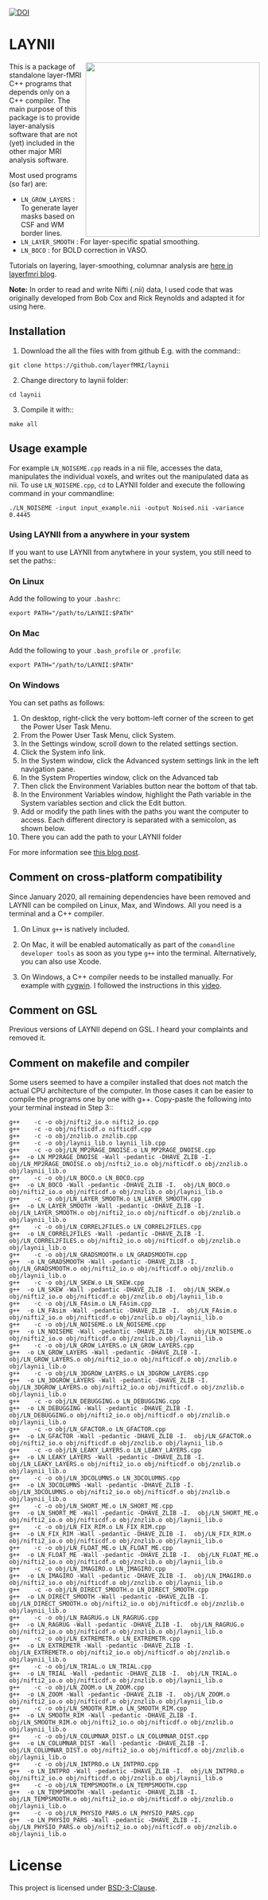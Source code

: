 [![DOI](https://zenodo.org/badge/DOI/10.5281/zenodo.3514298.svg)](https://doi.org/10.5281/zenodo.3514298)

# LAYNII
<img src="https://layerfmri.files.wordpress.com/2018/01/sensory_motor_grid.png" width=350 align="right" />

This is a package of standalone layer-fMRI C++ programs that depends only on a C++ compiler. The main purpose of this package is to provide layer-analysis software that are not (yet) included in the other major MRI analysis software.

Most used programs (so far) are:
- ``LN_GROW_LAYERS`` : To generate layer masks based on CSF and WM border lines.
- ``LN_LAYER_SMOOTH`` : For layer-specific spatial smoothing.
- ``LN_BOCO`` : for BOLD correction in VASO.

Tutorials on layering, layer-smoothing, columnar analysis are [here in layerfmri blog](https://layerfmri.com/category/code/).

**Note:** In order to read and write Nifti (.nii) data, I used code that was originally developed from Bob Cox and Rick Reynolds and adapted it for using here.

## Installation
1. Download the all the files with from github E.g. with the command::
```
git clone https://github.com/layerfMRI/laynii
```

2. Change directory to laynii folder:
```
cd laynii
```

3. Compile it with::
```
make all
```

## Usage example
For example `LN_NOISEME.cpp` reads in a nii file, accesses the data, manipulates the individual voxels, and writes out the manipulated data as nii. To use `LN_NOISEME.cpp`, `cd` to LAYNII folder and execute the following command in your commandline:
```
./LN_NOISEME -input input_example.nii -output Noised.nii -variance 0.4445
```

### Using LAYNII from a anywhere in your system
If you want to use LAYNII from anytwhere in your system, you still need to set the paths::

### On Linux
Add the following to your `.bashrc`:
```
export PATH="/path/to/LAYNII:$PATH"
```
### On Mac
Add the following to your `.bash_profile` or `.profile`:
```
export PATH="/path/to/LAYNII:$PATH"
```
### On Windows
You can set paths as follows:
1. On desktop, right-click the very bottom-left corner of the screen to get the Power User Task Menu.
2. From the Power User Task Menu, click System.
3. In the Settings window, scroll down to the related settings section.
4. Click the System info link.
5. In the System window, click the Advanced system settings link in the left navigation pane.
6. In the System Properties window, click on the Advanced tab
7. Then click the Environment Variables button near the bottom of that tab.
8. In the Environment Variables window, highlight the Path variable in the System variables section and click the Edit button.
9. Add or modify the path lines with the paths you want the computer to access. Each different directory is separated with a semicolon, as shown below.
10. There you can add the path to your LAYNII folder

For more information see [this blog post](https://layerfmri.com/2017/11/30/using-a-standalone-nii-i-o-in-c/).

## Comment on cross-platform compatibility
Since January 2020, all remaining dependencies have been removed and LAYNII can be compiled on Linux, Max, and Windows. All you need is a terminal and a C++ compiler.

1. On Linux `g++` is natively included.

2. On Mac, it will be enabled automatically as part of the `comandline developer tools` as soon as you type `g++` into the terminal. Alternatively, you can also use Xcode.

3. On Windows, a C++ compiler needs to be installed manually. For example with [cygwin](https://cygwin.com/). I followed the instructions in this [video](https://www.youtube.com/watch?v=DAlS4hF_PbY).

## Comment on GSL
Previous versions of LAYNII depend on GSL. I heard your complaints and removed it.

## Comment on makefile and compiler
Some users seemed to have a compiler installed that does not match the actual CPU architecture of the computer. In those cases it can be easier to compile the programs one by one with g++. Copy-paste the following into your terminal instead in Step 3::

```
g++    -c -o obj/nifti2_io.o nifti2_io.cpp
g++    -c -o obj/nifticdf.o nifticdf.cpp
g++    -c -o obj/znzlib.o znzlib.cpp
g++    -c -o obj/laynii_lib.o laynii_lib.cpp
g++    -c -o obj/LN_MP2RAGE_DNOISE.o LN_MP2RAGE_DNOISE.cpp
g++  -o LN_MP2RAGE_DNOISE -Wall -pedantic -DHAVE_ZLIB -I.  obj/LN_MP2RAGE_DNOISE.o obj/nifti2_io.o obj/nifticdf.o obj/znzlib.o obj/laynii_lib.o
g++    -c -o obj/LN_BOCO.o LN_BOCO.cpp
g++  -o LN_BOCO -Wall -pedantic -DHAVE_ZLIB -I.  obj/LN_BOCO.o obj/nifti2_io.o obj/nifticdf.o obj/znzlib.o obj/laynii_lib.o
g++    -c -o obj/LN_LAYER_SMOOTH.o LN_LAYER_SMOOTH.cpp
g++  -o LN_LAYER_SMOOTH -Wall -pedantic -DHAVE_ZLIB -I.  obj/LN_LAYER_SMOOTH.o obj/nifti2_io.o obj/nifticdf.o obj/znzlib.o obj/laynii_lib.o
g++    -c -o obj/LN_CORREL2FILES.o LN_CORREL2FILES.cpp
g++  -o LN_CORREL2FILES -Wall -pedantic -DHAVE_ZLIB -I.  obj/LN_CORREL2FILES.o obj/nifti2_io.o obj/nifticdf.o obj/znzlib.o obj/laynii_lib.o
g++    -c -o obj/LN_GRADSMOOTH.o LN_GRADSMOOTH.cpp
g++  -o LN_GRADSMOOTH -Wall -pedantic -DHAVE_ZLIB -I.  obj/LN_GRADSMOOTH.o obj/nifti2_io.o obj/nifticdf.o obj/znzlib.o obj/laynii_lib.o
g++    -c -o obj/LN_SKEW.o LN_SKEW.cpp
g++  -o LN_SKEW -Wall -pedantic -DHAVE_ZLIB -I.  obj/LN_SKEW.o obj/nifti2_io.o obj/nifticdf.o obj/znzlib.o obj/laynii_lib.o
g++    -c -o obj/LN_FAsim.o LN_FAsim.cpp
g++  -o LN_FAsim -Wall -pedantic -DHAVE_ZLIB -I.  obj/LN_FAsim.o obj/nifti2_io.o obj/nifticdf.o obj/znzlib.o obj/laynii_lib.o
g++    -c -o obj/LN_NOISEME.o LN_NOISEME.cpp
g++  -o LN_NOISEME -Wall -pedantic -DHAVE_ZLIB -I.  obj/LN_NOISEME.o obj/nifti2_io.o obj/nifticdf.o obj/znzlib.o obj/laynii_lib.o
g++    -c -o obj/LN_GROW_LAYERS.o LN_GROW_LAYERS.cpp
g++  -o LN_GROW_LAYERS -Wall -pedantic -DHAVE_ZLIB -I.  obj/LN_GROW_LAYERS.o obj/nifti2_io.o obj/nifticdf.o obj/znzlib.o obj/laynii_lib.o
g++    -c -o obj/LN_3DGROW_LAYERS.o LN_3DGROW_LAYERS.cpp
g++  -o LN_3DGROW_LAYERS -Wall -pedantic -DHAVE_ZLIB -I.  obj/LN_3DGROW_LAYERS.o obj/nifti2_io.o obj/nifticdf.o obj/znzlib.o obj/laynii_lib.o
g++    -c -o obj/LN_DEBUGGING.o LN_DEBUGGING.cpp
g++  -o LN_DEBUGGING -Wall -pedantic -DHAVE_ZLIB -I.  obj/LN_DEBUGGING.o obj/nifti2_io.o obj/nifticdf.o obj/znzlib.o obj/laynii_lib.o
g++    -c -o obj/LN_GFACTOR.o LN_GFACTOR.cpp
g++  -o LN_GFACTOR -Wall -pedantic -DHAVE_ZLIB -I.  obj/LN_GFACTOR.o obj/nifti2_io.o obj/nifticdf.o obj/znzlib.o obj/laynii_lib.o
g++    -c -o obj/LN_LEAKY_LAYERS.o LN_LEAKY_LAYERS.cpp
g++  -o LN_LEAKY_LAYERS -Wall -pedantic -DHAVE_ZLIB -I.  obj/LN_LEAKY_LAYERS.o obj/nifti2_io.o obj/nifticdf.o obj/znzlib.o obj/laynii_lib.o
g++    -c -o obj/LN_3DCOLUMNS.o LN_3DCOLUMNS.cpp
g++  -o LN_3DCOLUMNS -Wall -pedantic -DHAVE_ZLIB -I.  obj/LN_3DCOLUMNS.o obj/nifti2_io.o obj/nifticdf.o obj/znzlib.o obj/laynii_lib.o
g++    -c -o obj/LN_SHORT_ME.o LN_SHORT_ME.cpp
g++  -o LN_SHORT_ME -Wall -pedantic -DHAVE_ZLIB -I.  obj/LN_SHORT_ME.o obj/nifti2_io.o obj/nifticdf.o obj/znzlib.o obj/laynii_lib.o
g++    -c -o obj/LN_FIX_RIM.o LN_FIX_RIM.cpp
g++  -o LN_FIX_RIM -Wall -pedantic -DHAVE_ZLIB -I.  obj/LN_FIX_RIM.o obj/nifti2_io.o obj/nifticdf.o obj/znzlib.o obj/laynii_lib.o
g++    -c -o obj/LN_FLOAT_ME.o LN_FLOAT_ME.cpp
g++  -o LN_FLOAT_ME -Wall -pedantic -DHAVE_ZLIB -I.  obj/LN_FLOAT_ME.o obj/nifti2_io.o obj/nifticdf.o obj/znzlib.o obj/laynii_lib.o
g++    -c -o obj/LN_IMAGIRO.o LN_IMAGIRO.cpp
g++  -o LN_IMAGIRO -Wall -pedantic -DHAVE_ZLIB -I.  obj/LN_IMAGIRO.o obj/nifti2_io.o obj/nifticdf.o obj/znzlib.o obj/laynii_lib.o
g++    -c -o obj/LN_DIRECT_SMOOTH.o LN_DIRECT_SMOOTH.cpp
g++  -o LN_DIRECT_SMOOTH -Wall -pedantic -DHAVE_ZLIB -I.  obj/LN_DIRECT_SMOOTH.o obj/nifti2_io.o obj/nifticdf.o obj/znzlib.o obj/laynii_lib.o
g++    -c -o obj/LN_RAGRUG.o LN_RAGRUG.cpp
g++  -o LN_RAGRUG -Wall -pedantic -DHAVE_ZLIB -I.  obj/LN_RAGRUG.o obj/nifti2_io.o obj/nifticdf.o obj/znzlib.o obj/laynii_lib.o
g++    -c -o obj/LN_EXTREMETR.o LN_EXTREMETR.cpp
g++  -o LN_EXTREMETR -Wall -pedantic -DHAVE_ZLIB -I.  obj/LN_EXTREMETR.o obj/nifti2_io.o obj/nifticdf.o obj/znzlib.o obj/laynii_lib.o
g++    -c -o obj/LN_TRIAL.o LN_TRIAL.cpp
g++  -o LN_TRIAL -Wall -pedantic -DHAVE_ZLIB -I.  obj/LN_TRIAL.o obj/nifti2_io.o obj/nifticdf.o obj/znzlib.o obj/laynii_lib.o
g++    -c -o obj/LN_ZOOM.o LN_ZOOM.cpp
g++  -o LN_ZOOM -Wall -pedantic -DHAVE_ZLIB -I.  obj/LN_ZOOM.o obj/nifti2_io.o obj/nifticdf.o obj/znzlib.o obj/laynii_lib.o
g++    -c -o obj/LN_SMOOTH_RIM.o LN_SMOOTH_RIM.cpp
g++  -o LN_SMOOTH_RIM -Wall -pedantic -DHAVE_ZLIB -I.  obj/LN_SMOOTH_RIM.o obj/nifti2_io.o obj/nifticdf.o obj/znzlib.o obj/laynii_lib.o
g++    -c -o obj/LN_COLUMNAR_DIST.o LN_COLUMNAR_DIST.cpp
g++  -o LN_COLUMNAR_DIST -Wall -pedantic -DHAVE_ZLIB -I.  obj/LN_COLUMNAR_DIST.o obj/nifti2_io.o obj/nifticdf.o obj/znzlib.o obj/laynii_lib.o
g++    -c -o obj/LN_INTPRO.o LN_INTPRO.cpp
g++  -o LN_INTPRO -Wall -pedantic -DHAVE_ZLIB -I.  obj/LN_INTPRO.o obj/nifti2_io.o obj/nifticdf.o obj/znzlib.o obj/laynii_lib.o
g++    -c -o obj/LN_TEMPSMOOTH.o LN_TEMPSMOOTH.cpp
g++  -o LN_TEMPSMOOTH -Wall -pedantic -DHAVE_ZLIB -I.  obj/LN_TEMPSMOOTH.o obj/nifti2_io.o obj/nifticdf.o obj/znzlib.o obj/laynii_lib.o
g++    -c -o obj/LN_PHYSIO_PARS.o LN_PHYSIO_PARS.cpp
g++  -o LN_PHYSIO_PARS -Wall -pedantic -DHAVE_ZLIB -I.  obj/LN_PHYSIO_PARS.o obj/nifti2_io.o obj/nifticdf.o obj/znzlib.o obj/laynii_lib.o
```

# License
This project is licensed under [BSD-3-Clause](https://opensource.org/licenses/BSD-3-Clause).
